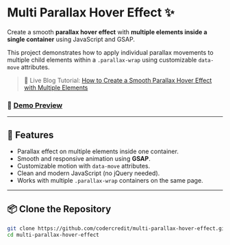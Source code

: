 # Multi Parallax Hover Effect ✨

Create a smooth **parallax hover effect** with **multiple elements inside a single container** using JavaScript and GSAP.

This project demonstrates how to apply individual parallax movements to multiple child elements within a `.parallax-wrap` using customizable `data-move` attributes.

> 🔗 Live Blog Tutorial: [How to Create a Smooth Parallax Hover Effect with Multiple Elements](https://blog.mkk360.com/how-to-create-a-smooth-parallax-hover-effect-with-multiple-elements-in-one-container/)

### 🔁 [Demo Preview](https://1.envato.market/9LxkL3)

---

## 🚀 Features

- Parallax effect on multiple elements inside one container.
- Smooth and responsive animation using **GSAP**.
- Customizable motion with `data-move` attributes.
- Clean and modern JavaScript (no jQuery needed).
- Works with multiple `.parallax-wrap` containers on the same page.

---

## 📦 Clone the Repository

```bash
git clone https://github.com/codercredit/multi-parallax-hover-effect.git
cd multi-parallax-hover-effect
